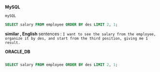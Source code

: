 
**MySQL**

```sql
mySQL

SELECT salary FROM employee ORDER BY des LIMIT 2, 1;
```

**similar , English** sentences : 
`I want to see the salary from the employee, organize it by des, and start from the third position, giving me 1 result. `


**ORACLE_DB**
```SQL 

SELECT salary FROM employee ORDER BY des LIMIT 2, 1;
```

